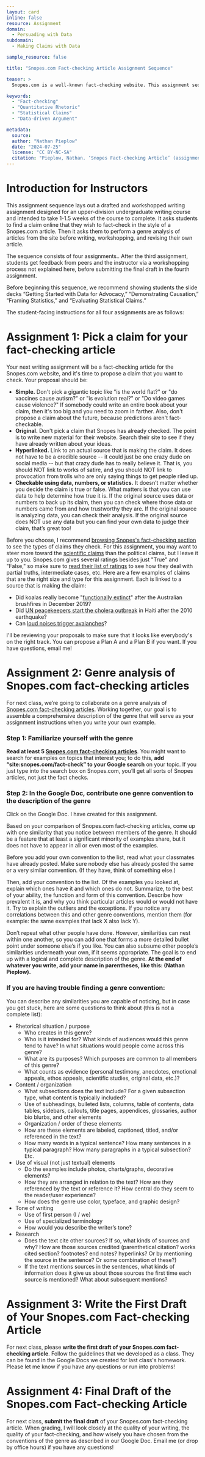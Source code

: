 ```yaml
---
layout: card
inline: false
resource: Assignment
domain:
  - Persuading with Data
subdomain:
  - Making Claims with Data

sample_resource: false

title: "Snopes.com Fact-checking Article Assignment Sequence"

teaser: >
  Snopes.com is a well-known fact-checking website. This assignment sequence, designed for an upper-division writing class, asks students to propose, research, and write their own Snopes.com article using quantitative argumentation to fact-check a claim they have found on the internet. In its current form the sequence is designed to take 1 to 1.5 weeks of class.

keywords:
  - "Fact-checking"
  - "Quantitative Rhetoric"
  - "Statistical Claims"
  - "Data-driven Argument"

metadata:
  source: 
  author: "Nathan Pieplow"
  date: "2024-07-25"
  license: "CC BY-NC-SA"
  citation: "Pieplow, Nathan. ‘Snopes Fact-checking Article’ (assignment sequence). Data Advocacy 4 All, University of Colorado. 27 July 2024"
---
```


# Introduction for Instructors

This assignment sequence lays out a drafted and workshopped writing assignment designed for an upper-division undergraduate writing course and intended to take 1-1.5 weeks of the course to complete. It asks students to find a claim online that they wish to fact-check in the style of a Snopes.com article. Then it asks them to perform a genre analysis of articles from the site before writing, workshopping, and revising their own article.

The sequence consists of four assignments.. After the third assignment, students get feedback from peers and the instructor via a workshopping process not explained here, before submitting the final draft in the fourth assignment.

Before beginning this sequence, we recommend showing students the slide decks “Getting Started with Data for Advocacy,” “Demonstrating Causation,” “Framing Statistics,” and “Evaluating Statistical Claims.”

The student-facing instructions for all four assignments are as follows:

# Assignment 1: Pick a claim for your fact-checking article

Your next writing assignment will be a fact-checking article for the Snopes.com website, and it's time to propose a claim that you want to check. Your proposal should be:
- **Simple.** Don't pick a gigantic topic like "is the world flat?" or "do vaccines cause autism?" or "is evolution real?" or "Do video games cause violence?" If somebody could write an entire book about your claim, then it's too big and you need to zoom in farther. Also, don't propose a claim about the future, because predictions aren't fact-checkable.
- **Original.** Don't pick a claim that Snopes has already checked. The point is to write new material for their website. Search their site to see if they have already written about your ideas.
- **Hyperlinked.** Link to an actual source that is making the claim. It does not have to be a credible source -- it could just be one crazy dude on social media -- but that crazy dude has to really believe it. That is, you should NOT link to works of satire, and you should NOT link to provocation from trolls who are only saying things to get people riled up.
- **Checkable using data, numbers, or statistics.** It doesn’t matter whether you decide the claim is true or false. What matters is that you can use data to help determine how true it is. If the original source uses data or numbers to back up its claim, then you can check where those data or numbers came from and how trustworthy they are. If the original source is analyzing data, you can check their analysis. If the original source does NOT use any data but you can find your own data to judge their claim, that’s great too!

Before you choose, I recommend [browsing Snopes's fact-checking section](https://www.snopes.com/fact-check/) to see the types of claims they check. For this assignment, you may want to steer more toward the [scientific claims](https://www.snopes.com/fact-check/broom-standing-gravitational-pull/) than the political claims, but I leave it up to you.
Snopes.com gives several ratings besides just "True" and "False," so make sure to [read their list of ratings](https://www.snopes.com/fact-check-ratings/) to see how they deal with partial truths, intermediate cases, etc.
Here are a few examples of claims that are the right size and type for this assignment. Each is linked to a source that is making the claim:
- Did koalas really become "[functionally extinct](https://www.dailymail.co.uk/news/article-7713561/Expert-claims-koalas-functionally-extinct-bushfires-destroy-80-cent-habitat.html)" after the Australian brushfires in December 2019?
- Did [UN peacekeepers start the cholera outbreak](https://www.globalpolicy.org/security-council/index-of-countries-on-the-security-council-agenda/haiti/52040-haiti-cholera-epidemic-most-likely-started-at-un-camp-top-scientist.html?itemid=id) in Haiti after the 2010 earthquake?
- Can [loud noises trigger avalanches](https://tvtropes.org/pmwiki/pmwiki.php/Main/HairTriggerAvalanche)?

I'll be reviewing your proposals to make sure that it looks like everybody's on the right track. You can propose a Plan A and a Plan B if you want. If you have questions, email me!
# Assignment 2: Genre analysis of Snopes.com fact-checking articles
For next class, we’re going to collaborate on a genre analysis of [Snopes.com fact-checking articles](https://www.snopes.com/fact-check/). Working together, our goal is to assemble a comprehensive description of the genre that will serve as your assignment instructions when you write your own example.
### Step 1: Familiarize yourself with the genre
**Read at least 5 [Snopes.com fact-checking articles](https://www.snopes.com/fact-check/)**. You might want to search for examples on topics that interest you; to do this, **add “site:snopes.com/fact-check” to your Google search** on your topic. If you just type into the search box on Snopes.com, you’ll get all sorts of Snopes articles, not just the fact checks.
### Step 2: In the Google Doc, contribute one genre convention to the description of the genre
Click on the Google Doc. I have created for this assignment.

Based on your comparison of Snopes.com fact-checking articles, come up with one similarity that you notice between members of the genre. It should be a feature that at least a significant minority of examples share, but it does not have to appear in all or even most of the examples. 

Before you add your own convention to the list, read what your classmates have already posted. Make sure nobody else has already posted the same or a very similar convention. (If they have, think of something else.) 

Then, add your convention to the list. Of the examples you looked at, explain which ones have it and which ones do not. Summarize, to the best of your ability, the function and form of this convention. Describe how prevalent it is, and why you think particular articles would or would not have it. Try to explain the outliers and the exceptions. If you notice any correlations between this and other genre conventions, mention them (for example: the same examples that lack X also lack Y). 

Don’t repeat what other people have done. However, similarities can nest within one another, so you can add one that forms a more detailed bullet point under someone else’s if you like. You can also subsume other people’s similarities underneath your own, if it seems appropriate. The goal is to end up with a logical and complete description of the genre. **At the end of whatever you write, add your name in parentheses, like this: (Nathan Pieplow).**

### If you are having trouble finding a genre convention:
You can describe any similarities you are capable of noticing, but in case you get stuck, here are some questions to think about (this is not a complete list):
- Rhetorical situation / purpose
  - Who creates in this genre?
  - Who is it intended for? What kinds of audiences would this genre tend to have?  In what situations would people come across this genre?
  - What are its purposes? Which purposes are common to all members of this genre?
  - What counts as evidence (personal testimony, anecdotes, emotional appeals, ethos appeals, scientific studies, original data, etc.)?
- Content / organization
  - What subsections does the text include? For a given subsection type, what content is typically included?
  - Use of subheadings, bulleted lists, columns, table of contents, data tables, sidebars, callouts, title pages, appendices, glossaries, author bio blurbs, and other elements
  - Organization / order of these elements
  - How are these elements are labeled, captioned, titled, and/or referenced in the text?
  - How many words in a typical sentence? How many sentences in a typical paragraph? How many paragraphs in a typical subsection? Etc.
- Use of visual (not just textual) elements
  - Do the examples include photos, charts/graphs, decorative elements?
  - How they are arranged in relation to the text? How are they referenced by the text or reference it? How central do they seem to the reader/user experience?
  - How does the genre use color, typeface, and graphic design?
- Tone of writing
  - Use of first person (I / we)
  - Use of specialized terminology
  - How would you describe the writer’s tone?
- Research
  - Does the text cite other sources? If so, what kinds of sources and why? How are those sources credited (parenthetical citation? works cited section? footnotes? end notes? hyperlinks? Or by mentioning the source in the sentence? Or some combination of these?)
  - If the text mentions sources in the sentences, what kinds of information does it give us about those sources the first time each source is mentioned? What about subsequent mentions?

# Assignment 3: Write the First Draft of Your Snopes.com Fact-checking Article

For next class, please **write the first draft of your Snopes.com fact-checking article**. Follow the guidelines that we developed as a class. They can be found in the Google Docs we created for last class's homework. 
Please let me know if you have any questions or run into problems!

# Assignment 4: Final Draft of the Snopes.com Fact-checking Article

For next class, **submit the final draft** of your Snopes.com fact-checking article. When grading, I will look closely at the quality of your writing, the quality of your fact-checking, and how wisely you have chosen from the conventions of the genre as described in our Google Doc.
Email me (or drop by office hours) if you have any questions!
